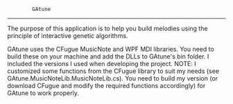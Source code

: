 
			GAtune

-------------------------------------------------

The purpose of this application is to help you build melodies using the principle of interactive genetic algorithms.

GAtune uses the CFugue MusicNote and  WPF MDI libraries. You need to build these on your machine and add the DLLs to GAtune's bin folder. I included the versions I used when developing the project.
NOTE: I customized some functions from the CFugue library to suit my needs (see GAtune.MusicNoteLib.MusicNoteLib.cs). You need to build my version (or download CFugue and modify the required functions accordingly) for GAtune to work properly.
